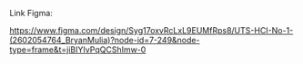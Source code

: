 Link Figma:

https://www.figma.com/design/Syg17oxvRcLxL9EUMfRps8/UTS-HCI-No-1-(2602054764_BryanMulia)?node-id=7-249&node-type=frame&t=jiBIYIvPqQCShImw-0

